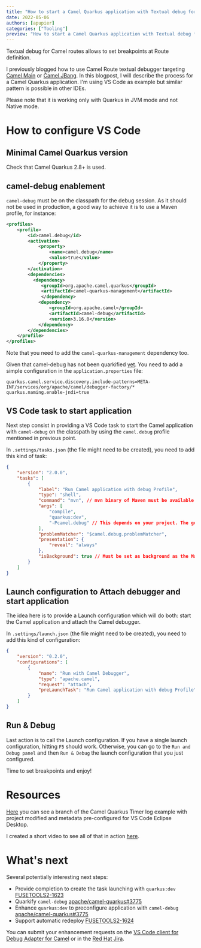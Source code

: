 ```yaml
---
title: "How to start a Camel Quarkus application with Textual debug for Camel routes in VS Code with a single launch configuration"
date: 2022-05-06
authors: [apupier]
categories: ["Tooling"]
preview: "How to start a Camel Quarkus application with Textual debug for Camel routes in VS Code with a single launch configuration"
---
```


Textual debug for Camel routes allows to set breakpoints at Route definition.

I previously blogged how to use Camel Route textual debugger targeting [Camel Main](/blog/2022/04/start-camel-application-with-camel-textual-debug-in-vscode/) or [Camel JBang](/blog/2022/05/vscode-extension-release-debug-0.2.0/#command-to-start-with-jbang-and-camel-debug).
In this blogpost, I will describe the process for a Camel Quarkus application. I'm using VS Code as example but similar pattern is possible in other IDEs.

Please note that it is working only with Quarkus in JVM mode and not Native mode.

# How to configure VS Code

## Minimal Camel Quarkus version

Check that Camel Quarkus 2.8+ is used.

## camel-debug enablement

`camel-debug` must be on the classpath for the debug session. As it should not be used in production, a good way to achieve it is to use a Maven profile, for instance:

```xml
<profiles>
    <profile>
        <id>camel.debug</id>
        <activation>
            <property>
                <name>camel.debug</name>
                <value>true</value>
            </property>
        </activation>
        <dependencies>
          <dependency>
             <groupId>org.apache.camel.quarkus</groupId>
             <artifactId>camel-quarkus-management</artifactId>
        	 </dependency>
            <dependency>
                <groupId>org.apache.camel</groupId>
                <artifactId>camel-debug</artifactId>
                <version>3.16.0</version>
            </dependency>
        </dependencies>
    </profile>
</profiles>
```

Note that you need to add the `camel-quarkus-management` dependency too.

Given that camel-debug has not been quarkified [yet](https://github.com/apache/camel-quarkus/issues/3775). You need to add a simple configuration in the `application.properties` file:

```properties
quarkus.camel.service.discovery.include-patterns=META-INF/services/org/apache/camel/debugger-factory/*
quarkus.naming.enable-jndi=true
```

## VS Code task to start application

Next step consist in providing a VS Code task to start the Camel application with `camel-debug` on the classpath by using the `camel.debug` profile mentioned in previous point.

In `.settings/tasks.json` (the file might need to be created), you need to add this kind of task:

```json
{
	"version": "2.0.0",
	"tasks": [
		{
			"label": "Run Camel application with debug Profile",
			"type": "shell",
			"command": "mvn", // mvn binary of Maven must be available on command-line
			"args": [
				"compile",
				"quarkus:dev",
				"-Pcamel.debug" // This depends on your project. The goal here is to have camel-debug on the classpath.
			],
			"problemMatcher": "$camel.debug.problemMatcher",
			"presentation": {
				"reveal": "always"
			},
			"isBackground": true // Must be set as background as the Maven commands doesn't return until the Camel application stops.
		}
	]
}
```

## Launch configuration to Attach debugger and start application

The idea here is to provide a Launch configuration which will do both: start the Camel application and attach the Camel debugger.

In `.settings/launch.json` (the file might need to be created), you need to add this kind of configuration:

```json
{
	"version": "0.2.0",
	"configurations": [
		{
			"name": "Run with Camel Debugger",
			"type": "apache.camel",
			"request": "attach",
			"preLaunchTask": "Run Camel application with debug Profile" // This must match the label provided as task
		}
	]
}
```

## Run & Debug

Last action is to call the Launch configuration. If you have a single launch configuration, hitting `F5` should work. Otherwise, you can go to the `Run and Debug panel` and then `Run & Debug` the launch configuration that you just configured.

Time to set breakpoints and enjoy!

# Resources

[Here](https://github.com/apupier/camel-quarkus-examples) you can see a branch of the Camel Quarkus Timer log example with project modified and metadata pre-configured for VS Code Eclipse Desktop.

I created a short video to see all of that in action [here](https://youtu.be/owNhWxf42qk).

# What's next

Several potentially interesting next steps:

- Provide completion to create the task launching with `quarkus:dev` [FUSETOOLS2-1623](https://issues.redhat.com/browse/FUSETOOLS2-1623)
- Quarkify `camel-debug` [apache/camel-quarkus#3775](https://github.com/apache/camel-quarkus/issues/3775)
- Enhance `quarkus:dev` to preconfigure application with `camel-debug` [apache/camel-quarkus#3775](https://github.com/apache/camel-quarkus/issues/3775)
- Support automatic redeploy [FUSETOOLS2-1624](https://issues.redhat.com/browse/FUSETOOLS2-1624)

You can submit your enhancement requests on the [VS Code client for Debug Adapter for Camel](https://github.com/camel-tooling/camel-dap-client-vscode/issues) or in the [Red Hat Jira](https://issues.redhat.com/browse/FUSETOOLS2).
